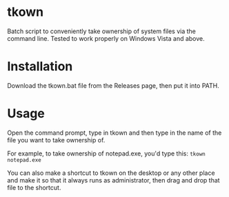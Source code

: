 # tkown
Batch script to conveniently take ownership of system files via the command line. Tested to work properly on Windows Vista and above.
# Installation
Download the tkown.bat file from the Releases page, then put it into PATH.
# Usage
Open the command prompt, type in tkown and then type in the name of the file you want to take ownership of.

For example, to take ownership of notepad.exe, you'd type this:
```tkown notepad.exe```

You can also make a shortcut to tkown on the desktop or any other place and make it so that it always runs as administrator, then drag and drop that file to the shortcut.
